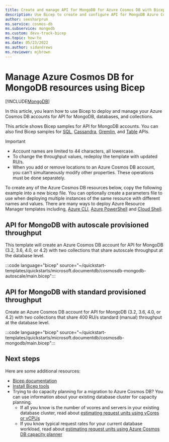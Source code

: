 ```yaml
---
title: Create and manage API for MongoDB for Azure Cosmos DB with Bicep
description: Use Bicep to create and configure API for MongoDB Azure Cosmos DB API.
author: seesharprun
ms.service: cosmos-db
ms.subservice: mongodb
ms.custom: devx-track-bicep
ms.topic: how-to
ms.date: 05/23/2022
ms.author: sidandrews
ms.reviewer: mjbrown
---
```


# Manage Azure Cosmos DB for MongoDB resources using Bicep

[!INCLUDE[MongoDB](../includes/appliesto-mongodb.md)]

In this article, you learn how to use Bicep to deploy and manage your Azure Cosmos DB accounts for API for MongoDB, databases, and collections.

This article shows Bicep samples for API for MongoDB accounts. You can also find Bicep samples for [SQL](../sql/manage-with-bicep.md), [Cassandra](../cassandra/manage-with-bicep.md), [Gremlin](../graph/manage-with-bicep.md), and [Table](../table/manage-with-bicep.md) APIs.

> [!IMPORTANT]
>
> * Account names are limited to 44 characters, all lowercase.
> * To change the throughput values, redeploy the template with updated RU/s.
> * When you add or remove locations to an Azure Cosmos DB account, you can't simultaneously modify other properties. These operations must be done separately.

To create any of the Azure Cosmos DB resources below, copy the following example into a new bicep file. You can optionally create a parameters file to use when deploying multiple instances of the same resource with different names and values. There are many ways to deploy Azure Resource Manager templates including, [Azure CLI](../../azure-resource-manager/bicep/deploy-cli.md), [Azure PowerShell](../../azure-resource-manager/bicep/deploy-powershell.md) and [Cloud Shell](../../azure-resource-manager/bicep/deploy-cloud-shell.md).

<a id="create-autoscale"></a>

## API for MongoDB with autoscale provisioned throughput

This template will create an Azure Cosmos DB account for API for MongoDB (3.2, 3.6, 4.0, or 4.2) with two collections that share autoscale throughput at the database level.

:::code language="bicep" source="~/quickstart-templates/quickstarts/microsoft.documentdb/cosmosdb-mongodb-autoscale/main.bicep":::

<a id="create-manual"></a>

## API for MongoDB with standard provisioned throughput

Create an Azure Cosmos DB account for API for MongoDB (3.2, 3.6, 4.0, or 4.2) with two collections that share 400 RU/s standard (manual) throughput at the database level.

:::code language="bicep" source="~/quickstart-templates/quickstarts/microsoft.documentdb/cosmosdb-mongodb/main.bicep":::

## Next steps

Here are some additional resources:

* [Bicep documentation](../../azure-resource-manager/bicep/index.yml)
* [Install Bicep tools](../../azure-resource-manager/bicep/install.md)
* Trying to do capacity planning for a migration to Azure Cosmos DB? You can use information about your existing database cluster for capacity planning.
  * If all you know is the number of vcores and servers in your existing database cluster, read about [estimating request units using vCores or vCPUs](../convert-vcore-to-request-unit.md)
  * If you know typical request rates for your current database workload, read about [estimating request units using Azure Cosmos DB capacity planner](estimate-ru-capacity-planner.md)
